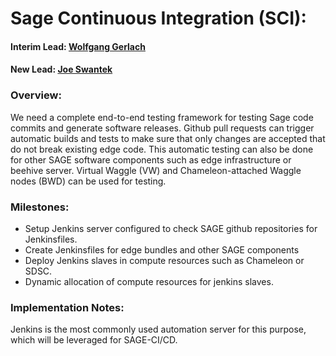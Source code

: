 # Sage Continuous Integration (SCI):

#### Interim Lead: [Wolfgang Gerlach](mailto:wolfgang@uchicago.edu)
#### New Lead: [Joe Swantek](mailto:joseph.swantek@northwestern.edu)

### Overview:

We need a complete end-to-end testing framework for testing Sage code commits and 
generate software releases. Github pull requests can trigger automatic builds and 
tests to make sure that only changes are accepted that do not break existing edge code. 
This automatic testing can also be done for other SAGE software components such as 
edge infrastructure or beehive server. Virtual Waggle (VW) and Chameleon-attached 
Waggle nodes (BWD) can be used for testing. 

### Milestones:

  * Setup Jenkins server configured to check SAGE github repositories for Jenkinsfiles.
  * Create Jenkinsfiles for edge bundles and other SAGE components
  * Deploy Jenkins slaves in compute resources such as Chameleon or SDSC. 
  * Dynamic allocation of compute resources for jenkins slaves.
  
### Implementation Notes:
Jenkins is the most commonly used automation server for this purpose, which will 
be leveraged for SAGE-CI/CD.




